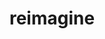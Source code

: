 ---
layout: project
title: reimagine
description: IBMYP Community Project, 2019. A foundation to give away computers.
description-home: Giving away computers.
screenshot: /assets/reimaginescreen.png
logo: /assets/logo.png
theme: '#96ccff'
catchphrase: Community Project
repo: reimagine
info1: Our CP for IBMYP
info2: Built using Ruby, Tachyons, Liquid
---